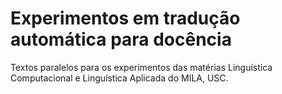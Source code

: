 # Experimentos em tradução automática para docência
Textos paralelos para os experimentos das matérias Linguística Computacional e Linguística Aplicada do MILA, USC.
